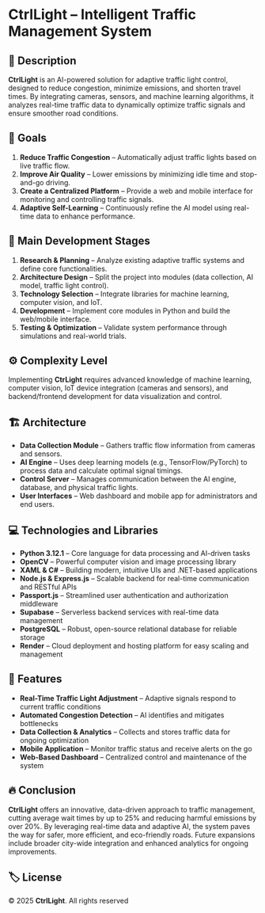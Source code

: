# CtrlLight – Intelligent Traffic Management System

## 📌 Description
**CtrlLight** is an AI-powered solution for adaptive traffic light control, designed to reduce congestion, minimize emissions, and shorten travel times. By integrating cameras, sensors, and machine learning algorithms, it analyzes real-time traffic data to dynamically optimize traffic signals and ensure smoother road conditions.

## 🎯 Goals
1. **Reduce Traffic Congestion** – Automatically adjust traffic lights based on live traffic flow.  
2. **Improve Air Quality** – Lower emissions by minimizing idle time and stop-and-go driving.  
3. **Create a Centralized Platform** – Provide a web and mobile interface for monitoring and controlling traffic signals.  
4. **Adaptive Self-Learning** – Continuously refine the AI model using real-time data to enhance performance.

## 🔨 Main Development Stages
1. **Research & Planning** – Analyze existing adaptive traffic systems and define core functionalities.  
2. **Architecture Design** – Split the project into modules (data collection, AI model, traffic light control).  
3. **Technology Selection** – Integrate libraries for machine learning, computer vision, and IoT.  
4. **Development** – Implement core modules in Python and build the web/mobile interface.  
5. **Testing & Optimization** – Validate system performance through simulations and real-world trials.

## ⚙️ Complexity Level
Implementing **CtrLight** requires advanced knowledge of machine learning, computer vision, IoT device integration (cameras and sensors), and backend/frontend development for data visualization and control.

## 🏗️ Architecture
- **Data Collection Module** – Gathers traffic flow information from cameras and sensors.  
- **AI Engine** – Uses deep learning models (e.g., TensorFlow/PyTorch) to process data and calculate optimal signal timings.  
- **Control Server** – Manages communication between the AI engine, database, and physical traffic lights.  
- **User Interfaces** – Web dashboard and mobile app for administrators and end users.

## 💻 Technologies and Libraries
- **Python 3.12.1** – Core language for data processing and AI-driven tasks  
- **OpenCV** – Powerful computer vision and image processing library  
- **XAML & C#** – Building modern, intuitive UIs and .NET-based applications  
- **Node.js & Express.js** – Scalable backend for real-time communication and RESTful APIs  
- **Passport.js** – Streamlined user authentication and authorization middleware  
- **Supabase** – Serverless backend services with real-time data management  
- **PostgreSQL** – Robust, open-source relational database for reliable storage  
- **Render** – Cloud deployment and hosting platform for easy scaling and management

## 🚀 Features
- **Real-Time Traffic Light Adjustment** – Adaptive signals respond to current traffic conditions  
- **Automated Congestion Detection** – AI identifies and mitigates bottlenecks  
- **Data Collection & Analytics** – Collects and stores traffic data for ongoing optimization  
- **Mobile Application** – Monitor traffic status and receive alerts on the go  
- **Web-Based Dashboard** – Centralized control and maintenance of the system

## 🔥 Conclusion
**CtrlLight** offers an innovative, data-driven approach to traffic management, cutting average wait times by up to 25% and reducing harmful emissions by over 20%. By leveraging real-time data and adaptive AI, the system paves the way for safer, more efficient, and eco-friendly roads. Future expansions include broader city-wide integration and enhanced analytics for ongoing improvements.

## 🏷️ License
© 2025 **CtrlLight**. All rights reserved
